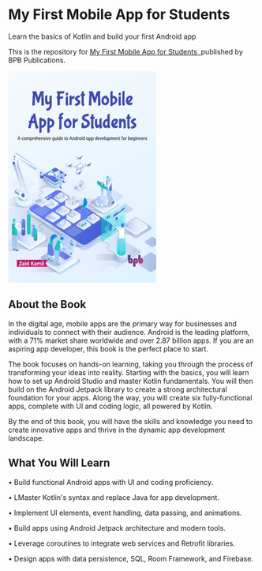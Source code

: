 # My First Mobile App for Students

Learn the basics of Kotlin and build your first Android app

This is the repository for [My First Mobile App for Students
](https://bpbonline.com/products/my-first-mobile-app-for-students?variant=42893775503560),published by BPB Publications.

<img src="9789355515933.jpg">

## About the Book
In the digital age, mobile apps are the primary way for businesses and individuals to connect with their audience. Android is the leading platform, with a 71% market share worldwide and over 2.87 billion apps.  If you are an aspiring app developer, this book is the perfect place to start.

The book focuses on hands-on learning, taking you through the process of transforming your ideas into reality. Starting with the basics, you will learn how to set up Android Studio and master Kotlin fundamentals. You will then build on the Android Jetpack library to create a strong architectural foundation for your apps. Along the way, you will create six fully-functional apps, complete with UI and coding logic, all powered by Kotlin.

By the end of this book, you will have the skills and knowledge you need to create innovative apps and thrive in the dynamic app development landscape.

## What You Will Learn
•  Build functional Android apps with UI and coding proficiency.

•  LMaster Kotlin's syntax and replace Java for app development.

•  Implement UI elements, event handling, data passing, and animations.

•  Build apps using Android Jetpack architecture and modern tools.

•  Leverage coroutines to integrate web services and Retrofit libraries.

•  Design apps with data persistence, SQL, Room Framework, and Firebase.
